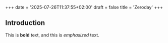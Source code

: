 +++
date = '2025-07-26T11:37:55+02:00'
draft = false
title = 'Zeroday'
+++


## Introduction

This is **bold** text, and this is *emphasized* text.
